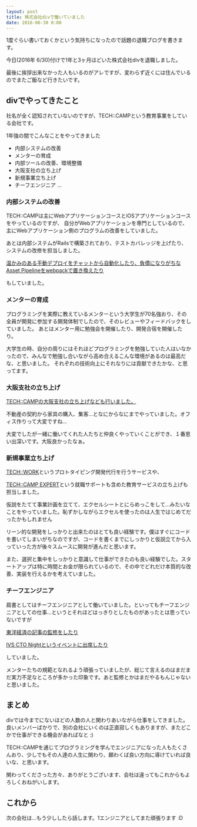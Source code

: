 ```yaml
---
layout: post
title: 株式会社divで働いていました
date: 2016-06-30 0:00
---
```


1度ぐらい書いておくかという気持ちになったので話題の退職ブログを書きます。

今日(2016年 6/30)付けで1年と3ヶ月ほどいた株式会社divを退職しました。

最後に挨拶出来なかった人もいるのがアレですが、変わらず近くには住んでいるのでまたご飯など行きたいです。

## divでやってきたこと

社名が全く認知されていないのですが、TECH::CAMPという教育事業をしている会社です。

1年強の間でこんなことをやってきました

- 内部システムの改善
- メンターの育成
- 内部ツールの改善、環境整備
- 大阪支社の立ち上げ
- 新規事業立ち上げ
- チーフエンジニア
...

### 内部システムの改善

TECH::CAMPは主にWebアプリケーションコースとiOSアプリケーションコースをやっているのですが、
自分がWebアプリケーションを専門としているので、主にWebアプリケーション側のプログラムの改善をしていました。

あとは内部システムがRailsで構築されており、テストカバレッジを上げたり、システムの改修を担当しました。

[温かみのある手動デプロイをチャットから自動化したり、負債になりがちなAsset Pipelineをwebpackで置き換えたり](http://qiita.com/takashi/items/38c37df8fb94f147dae4)

もしていました。

### メンターの育成

プログラミングを実際に教えているメンターという大学生が70名強おり、その全員が開発に参加する開発体制でしたので、そのレビューやフィードバックをしていました。
あとはメンター用に勉強会を開催したり、開発合宿を開催したり。

大学生の時、自分の周りにはそれほどプログラミングを勉強していた人はいなかったので、みんなで勉強し合いながら高め合えるこんな環境があるのは最高だな、と思いました。
それぞれの技術向上にそれなりには貢献できたかな、と思ってます。

### 大阪支社の立ち上げ

[TECH::CAMPの大阪支社の立ち上げなども行いました。](http://blog.tech-camp.in/?p=414)

不動産の契約から家具の購入、集客...となにからなにまでやっていました。オフィス作りって大変ですね...

大変でしたが一緒に働いてくれた人たちと仲良くやっていくことができ、１番思い出深いです。大阪良かったなぁ。

### 新規事業立ち上げ

[TECH::WORK](https://tech-work.in/)というプロトタイピング開発代行を行うサービスや、

[TECH::CAMP EXPERT](http://tech-camp.in/expert)という就職サポートも含めた教育サービスの立ち上げも担当しました。

仮説をたてて事業計画を立てて、エクセルシートとにらめっこをして...みたいなことをやっていました。恥ずかしながらエクセルを使ったのは人生ではじめてだったかもしれません

リーン的な開発をしっかりと出来たのはとても良い経験です。僕はすぐにコードを書いてしまいがちなのですが、コードを書くまでにしっかりと仮説立てから入っていった方が後々スムースに開発が進んだと思います。

また、選択と集中をしっかりと意識して仕事ができたのも良い経験でした。スタートアップは特に時間とお金が限られているので、その中でどれだけ本質的な改善、実装を行えるかを考えていました。

### チーフエンジニア

肩書としてはチーフエンジニアとして働いていました。といってもチーフエンジニアとしての仕事...というとそれほどはっきりとしたものがあったとは思っていないですが

[東洋経済の記事の監修をしたり](http://store.toyokeizai.net/magazine/toyo/20160516/)

[IVS CTO Nightというイベントに出席したり](http://www.infinityventures.com/ivs/cto/)

していました。

メンターたちの規範となれるよう頑張っていましたが、総じて言えるのはまだまだ実力不足なところが多かった印象です。あと監修とかはまだやるもんじゃないと思いました。

## まとめ

divでは今までにないほどの人数の人と関わりあいながら仕事をしてきました。
良いメンバーばかりで、別の会社にいくのは正直寂しくもありますが、またどこかで仕事ができる機会があればなと :)

TECH::CAMPを通じてプログラミングを学んでエンジニアになった人もたくさんおり、少しでもその人達の人生に関わり、願わくば良い方向に導けていれば良いな、と思います。

関わってくださった方々、ありがとうございます、会社は違ってもこれからもよろしくおねがいします。

## これから

次の会社は...もう少ししたら話します。1エンジニアとしてまた頑張ります :D
